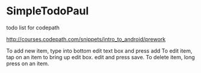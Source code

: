 # SimpleTodoPaul
todo list for codepath

http://courses.codepath.com/snippets/intro_to_android/prework

To add new item, type into bottom edit text box and press add To edit item, tap on an item to bring up edit box. edit and press save. To delete item, long press on an item.
